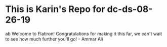 # This is Karin's Repo for dc-ds-08-26-19
ab
Welcome to Flatiron! Congratulations for making it this far, we can't wait to see how much further you'll go! - Ammar Ali
